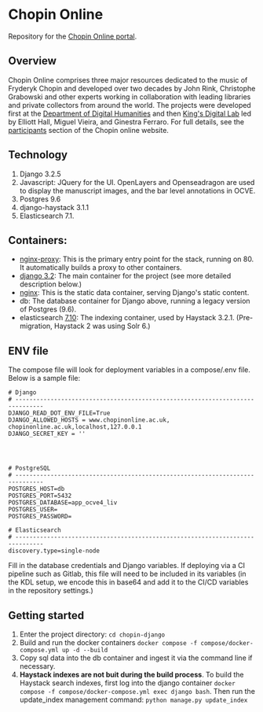 # Chopin Online

Repository for the [Chopin Online portal](http://www.chopinonline.ac.uk/).

## Overview

Chopin Online comprises three major resources dedicated to the music of Fryderyk Chopin and developed over two decades by John Rink, Christophe Grabowski and other experts working in collaboration with leading libraries and private collectors from around the world. The projects were developed first at the [Department of Digital Humanities](https://www.kcl.ac.uk/ddh) and then [King's Digital Lab](https://kdl.kcl.ac.uk/,) led by Elliott Hall, Miguel Vieira, and Ginestra Ferraro. For full details, see the [participants](https://chopinonline.ac.uk/ocve/about/participants/) section of the Chopin online website.

## Technology

1. Django 3.2.5
2. Javascript: JQuery for the UI.  OpenLayers and Openseadragon are used to display the manuscript images, and the bar level annotations in OCVE.
3. Postgres 9.6
4. django-haystack 3.1.1
5. Elasticsearch 7.1.

## Containers:

- [nginx-proxy](https://hub.docker.com/r/nginxproxy/nginx-proxy): This is the primary entry point for the stack, running on 80. It automatically builds a proxy to other containers.
- [django 3.2](https://hub.docker.com/layers/library/python/3.6-slim-buster/images/sha256-5dd134d6d97c67dd02e4642ab24ecbb9d23059ea018a8b5185784d29dce2f37a?context=explore): The main container for the project (see more detailed description below.)
- [nginx](https://hub.docker.com/_/nginx): This is the static data container, serving Django's static content.
- db: The database container for Django above, running a legacy version of Postgres (9.6).
- elasticsearch [7.10](https://hub.docker.com/_/elasticsearch): The indexing container, used by Haystack 3.2.1. (Pre-migration, Haystack 2 was using Solr 6.)

## ENV file

The compose file will look for deployment variables in a compose/.env file. Below is a sample file:

```
# Django
# ------------------------------------------------------------------------------
DJANGO_READ_DOT_ENV_FILE=True
DJANGO_ALLOWED_HOSTS = www.chopinonline.ac.uk, chopinonline.ac.uk,localhost,127.0.0.1
DJANGO_SECRET_KEY = ''




# PostgreSQL
# ------------------------------------------------------------------------------
POSTGRES_HOST=db
POSTGRES_PORT=5432
POSTGRES_DATABASE=app_ocve4_liv
POSTGRES_USER=
POSTGRES_PASSWORD=

# Elasticsearch
# ------------------------------------------------------------------------------
discovery.type=single-node

```

Fill in the database credentials and Django variables. If deploying via a CI pipeline such as Gitlab, this file will need to be included in its variables (in the KDL setup, we encode this in base64 and add it to the CI/CD variables in the repository settings.)

## Getting started

1. Enter the project directory: `cd chopin-django`
2. Build and run the docker containers `docker compose -f compose/docker-compose.yml up -d --build`
3. Copy sql data into the db container and ingest it via the command line if necessary.
4. **Haystack indexes are not buit during the build process**. To build the Haystack search indexes, first log into the django container
   `docker compose -f compose/docker-compose.yml exec django bash`. Then run the update_index management command: `python manage.py update_index`



